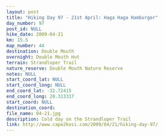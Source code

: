 ```yaml
---
layout: post
title: "Hiking Day 97 - 21st April: Haga Haga Hamburger"
day_number: 97
post_id: NULL
hike_date: 2009-04-21
km: 15.5
map_number: 44
destination: Double Mouth
overnight: Double Mouth Hut
terrain: Strandloper Trail
nature_reserve: Double Mouth Nature Reserve
notes: NULL
start_coord_lat: NULL
start_coord_long: NULL
end_coord_lat: -32.72415
end_coord_long: 28.313317
start_coord: NULL
destination_coord: 
file_name: 04-21.jpg
description: Cold day on the Strandloper Trail
link: http://www.cape2kosi.com/2009/04/21/hiking-day-97/
---
```

